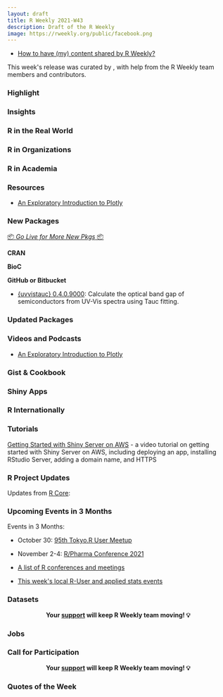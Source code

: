 ```yaml
---
layout: draft
title: R Weekly 2021-W43
description: Draft of the R Weekly
image: https://rweekly.org/public/facebook.png
---
```



+ [How to have (my) content shared by R Weekly?](https://github.com/rweekly/rweekly.org#how-to-have-my-content-shared-by-r-weekly)


This week's release was curated by [](), with help from the R Weekly team members and contributors.


###  Highlight



### Insights



### R in the Real World



###  R in Organizations



###  R in Academia



###  Resources

+ [An Exploratory Introduction to Plotly](https://albert-rapp.de/post/2021-10-16-exploratory-intro-plotly/)

###  New Packages

<p class="added-hostname"><a href="https://rweekly.org/live" target="_blank" class="externalLink">📦 <i>Go Live for More New Pkgs</i> 📦</a></p>

**CRAN**



**BioC**



**GitHub or Bitbucket**

+ [{uvvistauc} 0.4.0.9000](https://github.com/solarchemist/uvvistauc): Calculate the optical band gap of semiconductors from UV-Vis spectra using Tauc fitting.

### Updated Packages



###  Videos and Podcasts

+ [An Exploratory Introduction to Plotly](https://youtu.be/rzpbQ93pmPM)

### Gist & Cookbook



### Shiny Apps



### R Internationally



###  Tutorials

[Getting Started with Shiny Server on AWS](https://youtu.be/JL4T0qfqY7k) - a video tutorial on getting started with Shiny Server on AWS, including deploying an app, installing RStudio Server, adding a domain name, and HTTPS

<!--<div class="post-more-begin></div><div class="post-more-end"></div>-->

###  R Project Updates

Updates from [R Core](http://developer.r-project.org/blosxom.cgi/R-devel/NEWS):


###  Upcoming Events in 3 Months

Events in 3 Months:

+ October 30: [95th Tokyo.R User Meetup](https://tokyor.connpass.com/event/225967/)

+ November 2-4: [R/Pharma Conference 2021](https://rinpharma.com/)

+ [A list of R conferences and meetings](https://jumpingrivers.github.io/meetingsR/events.html)

+ [This week's local R-User and applied stats events](https://community.rstudio.com/c/irl)


### Datasets


<p class="hide-support added-hostname support-rweekly" style="text-align: center;font-weight: bold;">Your <a class="non-visited externalLink" href="https://www.patreon.com/rweekly" onclick="pas(this)">support</a> will keep R Weekly team moving! 💡</p>


### Jobs




###  Call for Participation


<p class="hide-support added-hostname support-rweekly" style="text-align: center;font-weight: bold;">Your <a class="non-visited externalLink" href="https://www.patreon.com/rweekly" onclick="pas(this)">support</a> will keep R Weekly team moving! 💡</p>

###  Quotes of the Week
